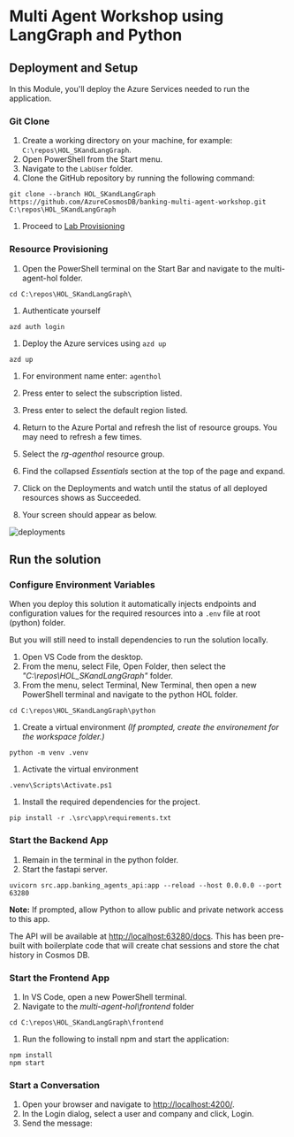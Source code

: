 # Multi Agent Workshop using LangGraph and Python

## Deployment and Setup

In this Module, you'll  deploy the Azure Services needed to run the application.

### Git Clone

1. Create a working directory on your machine, for example: `C:\repos\HOL_SKandLangGraph`.
2. Open PowerShell from the Start menu.
3. Navigate to the `LabUser` folder.
4. Clone the GitHub repository by running the following command:

```shell
git clone --branch HOL_SKandLangGraph https://github.com/AzureCosmosDB/banking-multi-agent-workshop.git C:\repos\HOL_SKandLangGraph
```

1. Proceed to [Lab Provisioning](#lab-provisioning)

### Resource Provisioning

1. Open the PowerShell terminal on the Start Bar and navigate to the multi-agent-hol folder.

```shell
cd C:\repos\HOL_SKandLangGraph\
```

1. Authenticate  yourself

```shell
azd auth login
```

1. Deploy the Azure services using `azd up`

```shell
azd up
```

1. For environment name enter: `agenthol`
1. Press enter to select the subscription listed.
1. Press enter to select the default region listed.

1. Return to the Azure Portal and refresh the list of resource groups. You may need to refresh a few times.
1. Select the *rg-agenthol* resource group.
1. Find the collapsed *Essentials* section at the top of the page and expand.
1. Click on the Deployments and watch until the status of all deployed resources shows as Succeeded.
1. Your screen should appear as below.

![deployments](./media/module-00/deployments.png)


## Run the solution

### Configure Environment Variables

When you deploy this solution it automatically injects endpoints and configuration values for the required resources into a `.env` file at root (python) folder.

But you will still need to install dependencies to run the solution locally.

1. Open VS Code from the desktop.
1. From the menu, select File, Open Folder, then select the *"C:\repos\HOL_SKandLangGraph\"* folder.
1. From the menu, select Terminal, New Terminal, then open a new PowerShell terminal and navigate to the python HOL folder.

```shell
cd C:\repos\HOL_SKandLangGraph\python
```

1. Create a virtual environment *(If prompted, create the environement for the workspace folder.)*

```shell
python -m venv .venv
```

1. Activate the virtual environment

```shell
.venv\Scripts\Activate.ps1
```

1. Install the required dependencies for the project.

```shell
pip install -r .\src\app\requirements.txt
```

### Start the Backend App

1. Remain in the terminal in the python folder.
2. Start the fastapi server.

```shell
uvicorn src.app.banking_agents_api:app --reload --host 0.0.0.0 --port 63280
```

**Note:** If prompted, allow Python to allow public and private network access to this app.

The API will be available at <http://localhost:63280/docs>. This has been pre-built with boilerplate code that will create chat sessions and store the chat history in Cosmos DB.

### Start the Frontend App

1. In VS Code, open a new PowerShell terminal.
1. Navigate to the *multi-agent-hol\frontend* folder

```shell
cd C:\repos\HOL_SKandLangGraph\frontend
```

1. Run the following to install npm and start the application:

```shell
npm install
npm start
```

### Start a Conversation

1. Open your browser and navigate to <http://localhost:4200/>.
1. In the Login dialog, select a user and company and click, Login.
1. Send the message: